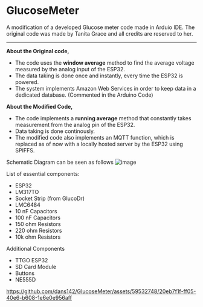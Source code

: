 # GlucoseMeter
A modification of a developed Glucose meter code made in Arduio IDE. 
The original code was made by Tanita Grace and all credits are reserved to her.

--------------------------------------------------------------------------------------------------------------------------------------------

**About the Original code,**
- The code uses the **window average** method to find the average voltage measured by the analog input of the ESP32. 
- The data taking is done once and instantly, every time the ESP32 is powered.
- The system implements Amazon Web Services in order to keep data in a dedicated database. (Commented in the Arduino Code)

**About the Modified Code,**
- The code implements a **running average** method that constantly takes measurement from the analog pin of the ESP32.
- Data taking is done continously.
- The modified code also implements an MQTT function, which is replaced as of now with a locally hosted server by the ESP32 using SPIFFS.

Schematic Diagram can be seen as follows
![image](https://github.com/dans142/GlucoseMeter/assets/59532748/76595511-be8f-4185-98a6-0ea17107390b)

List of essential components:
- ESP32
- LM317TO
- Socket Strip (from GlucoDr)
- LMC6484
- 10 nF Capacitors
- 100 nF Capacitors
- 150 ohm Resistors
- 220 ohm Resistors
- 10k ohm Resistors 

Additional Components
- TTGO ESP32
- SD Card Module
- Buttons
- NE555D



https://github.com/dans142/GlucoseMeter/assets/59532748/20eb7f1f-ff05-40e6-b608-1e6e0e956aff



